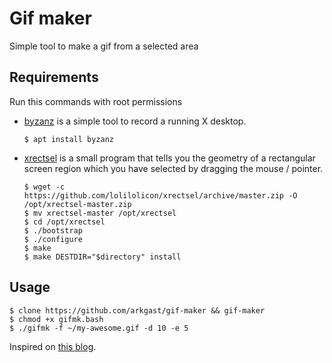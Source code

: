 # Gif maker

Simple tool to make a gif from a selected area

## Requirements

Run this commands with root permissions

* [byzanz](https://github.com/GNOME/byzanz) is a simple tool to record a running X desktop.

      $ apt install byzanz

* [xrectsel](https://github.com/lolilolicon/xrectsel) is a small program that tells you the geometry of a rectangular screen region which you have selected by dragging the mouse / pointer.

      $ wget -c https://github.com/lolilolicon/xrectsel/archive/master.zip -O /opt/xrectsel-master.zip
      $ mv xrectsel-master /opt/xrectsel
      $ cd /opt/xrectsel
      $ ./bootstrap
      $ ./configure
      $ make
      $ make DESTDIR="$directory" install

## Usage

    $ clone https://github.com/arkgast/gif-maker && gif-maker
    $ chmod +x gifmk.bash
    $ ./gifmk -f ~/my-awesome.gif -d 10 -e 5

Inspired on [this blog](http://geekotic.com/2014/09/01/alternativas-a-gifcam-en-linux/).
